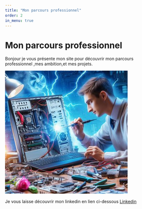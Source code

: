 ```yaml
---
title: "Mon parcours professionnel"
order: 2
in_menu: true
---
```

# Mon parcours professionnel 

Bonjour je vous présente mon site pour découvrir mon parcours professionnel ,mes ambition,et mes projets.

<img src="images/OIG4.1cdv8b8.jpg " width="80%">


Je vous laisse découvrir mon linkedin en lien ci-dessous
[Linkedin](https://www.linkedin.com/in/david-dell-aquila-/) 